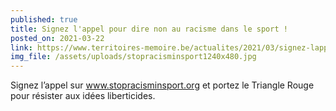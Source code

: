 ```yaml
---
published: true
title: Signez l'appel pour dire non au racisme dans le sport !
posted_on: 2021-03-22
link: https://www.territoires-memoire.be/actualites/2021/03/signez-lappel-pour-dire-non-au-racisme-dans-le-sport/
img_file: /assets/uploads/stopracisminsport1240x480.jpg
---
```

Signez l’appel sur www.stopracisminsport.org et portez le Triangle Rouge pour résister aux idées liberticides.